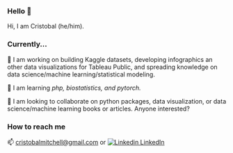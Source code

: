 ### Hello 👋
Hi, I am Cristobal (he/him).

### Currently...

🔭 I am working on building Kaggle datasets, developing infographics an other data visualizations for Tableau Public, and spreading knowledge on data science/machine learning/statistical modeling.

🌱 I am learning *php, biostatistics, and pytorch.*

👯 I am looking to collaborate on python packages, data visualization, or data science/machine learning books or articles. Anyone interested?


### How to reach me 
📫 cristobalmitchell@gmail.com  or [![Linkedin](https://i.stack.imgur.com/gVE0j.png) LinkedIn](https://www.linkedin.com/in/cristobalmitchell/)


